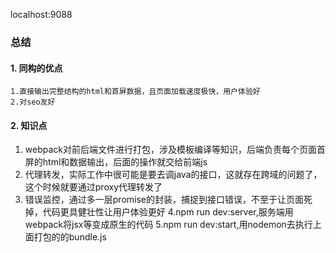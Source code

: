 localhost:9088


### 总结

#### 1. 同构的优点

	1.直接输出完整结构的html和首屏数据，且页面加载速度极快，用户体验好
	2.对seo友好

#### 2. 知识点

  1. webpack对前后端文件进行打包，涉及模板编译等知识，后端负责每个页面首屏的html和数据输出，后面的操作就交给前端js
  2. 代理转发，实际工作中很可能是要去调java的接口，这就存在跨域的问题了，这个时候就要通过proxy代理转发了
  3. 错误监控，通过多一层promise的封装，捕捉到接口错误，不至于让页面死掉，代码更具健壮性让用户体验更好
  4.npm run dev:server,服务端用webpack将jsx等变成原生的代码
  5.npm run dev:start,用nodemon去执行上面打包的的bundle.js
